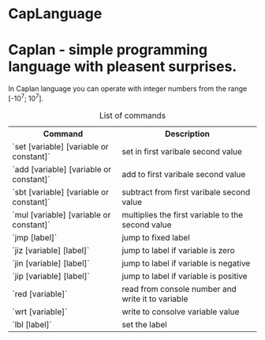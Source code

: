 CapLanguage
===========

Caplan - simple programming language with pleasent surprises.
===========

In Caplan language you can operate with integer numbers from the range [-10<sup>7</sup>; 10<sup>7</sup>]. <br>

<table>
<caption>List of commands</caption>
<tr>
<th>Command</th>
<th>Description</th>
</tr>
<tr><td>`set [variable] [variable or constant]`</td><td>set in first varibale second value</td></tr>
<tr><td>`add [variable] [variable or constant]`</td><td>add to first varibale second value</td></tr>
<tr><td>`sbt [variable] [variable or constant]`</td><td>subtract from first varibale second value</td></tr>
<tr><td>`mul [variable] [variable or constant]`</td><td>multiplies the first variable to the second value</td></tr>
<tr><td>`jmp [label]`</td><td>jump to fixed label</td></tr>
<tr><td>`jiz [variable] [label]`</td><td>jump to label if variable is zero</td></tr>
<tr><td>`jin [variable] [label]`</td><td>jump to label if variable is negative</td></tr>
<tr><td>`jip [variable] [label]`</td><td>jump to label if variable is positive</td></tr>
<tr><td>`red [variable]`</td><td>read from console number and write it to variable</td></tr>
<tr><td>`wrt [variable]`</td><td>write to consolve variable value</td></tr>
<tr><td>`lbl [label]`</td><td>set the label</td></tr>
</table>


